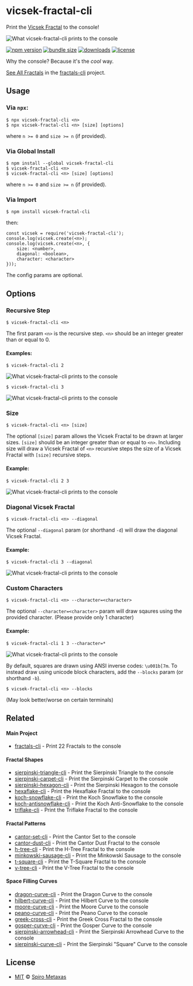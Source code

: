 # vicsek-fractal-cli
Print the [Vicsek Fractal](https://en.wikipedia.org/wiki/Vicsek_fractal) to the console!

![What vicsek-fractal-cli prints to the console](https://raw.githubusercontent.com/spirometaxas/vicsek-fractal-cli/main/img/vicsek-fractal-banner.png)

[![npm version](https://img.shields.io/npm/v/vicsek-fractal-cli)](https://www.npmjs.com/package/vicsek-fractal-cli)
[![bundle size](https://img.shields.io/bundlephobia/min/vicsek-fractal-cli)](https://bundlephobia.com/package/vicsek-fractal-cli)
[![downloads](https://img.shields.io/npm/dy/vicsek-fractal-cli)](https://www.npmjs.com/package/vicsek-fractal-cli)
[![license](https://img.shields.io/npm/l/vicsek-fractal-cli)](https://github.com/spirometaxas/vicsek-fractal-cli/blob/main/LICENSE)

Why the console?  Because it's the *cool* way.  

[See All Fractals](https://spirometaxas.com/projects/fractals-cli) in the [fractals-cli](https://www.npmjs.com/package/fractals-cli) project.

## Usage
### Via `npx`:
```
$ npx vicsek-fractal-cli <n>
$ npx vicsek-fractal-cli <n> [size] [options]
```
where `n >= 0` and `size >= n` (if provided).

### Via Global Install
```
$ npm install --global vicsek-fractal-cli
$ vicsek-fractal-cli <n>
$ vicsek-fractal-cli <n> [size] [options]
```
where `n >= 0` and `size >= n` (if provided).

### Via Import
```
$ npm install vicsek-fractal-cli
```
then:
```
const vicsek = require('vicsek-fractal-cli');
console.log(vicsek.create(<n>);
console.log(vicsek.create(<n>, { 
    size: <number>, 
    diagonal: <boolean>,
    character: <character> 
}));
```
The config params are optional. 

## Options
### Recursive Step  
```
$ vicsek-fractal-cli <n>
```
The first param `<n>` is the recursive step.  `<n>` should be an integer greater than or equal to 0.

#### Examples:
```
$ vicsek-fractal-cli 2
```
![What vicsek-fractal-cli prints to the console](https://raw.githubusercontent.com/spirometaxas/vicsek-fractal-cli/main/img/vicsek-fractal-2.png)

```
$ vicsek-fractal-cli 3
```
![What vicsek-fractal-cli prints to the console](https://raw.githubusercontent.com/spirometaxas/vicsek-fractal-cli/main/img/vicsek-fractal-3.png)

### Size
```
$ vicsek-fractal-cli <n> [size]
```
The optional `[size]` param allows the Vicsek Fractal to be drawn at larger sizes.  `[size]` should be an integer greater than or equal to `<n>`.  Including size will draw a Vicsek Fractal of `<n>` recursive steps the size of a Vicsek Fractal with `[size]` recursive steps.  

#### Example:
```
$ vicsek-fractal-cli 2 3
```
![What vicsek-fractal-cli prints to the console](https://raw.githubusercontent.com/spirometaxas/vicsek-fractal-cli/main/img/vicsek-fractal-2-3.png)

### Diagonal Vicsek Fractal
```
$ vicsek-fractal-cli <n> --diagonal
```
The optional `--diagonal` param (or shorthand `-d`) will draw the diagonal Vicsek Fractal. 

#### Example:
```
$ vicsek-fractal-cli 3 --diagonal
```
![What vicsek-fractal-cli prints to the console](https://raw.githubusercontent.com/spirometaxas/vicsek-fractal-cli/main/img/vicsek-fractal-3-diagonal.png)

### Custom Characters
```
$ vicsek-fractal-cli <n> --character=<character>
```
The optional `--character=<character>` param will draw sqaures using the provided character.  (Please provide only 1 character)  

#### Example:
```
$ vicsek-fractal-cli 1 3 --character=*
```
![What vicsek-fractal-cli prints to the console](https://raw.githubusercontent.com/spirometaxas/vicsek-fractal-cli/main/img/vicsek-fractal-1-3-character.png)

By default, squares are drawn using ANSI inverse codes: `\u001b[7m`.  To instead draw using unicode block characters, add the `--blocks` param (or shorthand `-b`).
```
$ vicsek-fractal-cli <n> --blocks
```
(May look better/worse on certain terminals)

## Related

#### Main Project
- [fractals-cli](https://www.npmjs.com/package/fractals-cli) - Print 22 Fractals to the console

#### Fractal Shapes
- [sierpinski-triangle-cli](https://www.npmjs.com/package/sierpinski-triangle-cli) - Print the Sierpinski Triangle to the console
- [sierpinski-carpet-cli](https://www.npmjs.com/package/sierpinski-carpet-cli) - Print the Sierpinski Carpet to the console
- [sierpinski-hexagon-cli](https://www.npmjs.com/package/sierpinski-hexagon-cli) - Print the Sierpinski Hexagon to the console
- [hexaflake-cli](https://www.npmjs.com/package/hexaflake-cli) - Print the Hexaflake Fractal to the console
- [koch-snowflake-cli](https://www.npmjs.com/package/koch-snowflake-cli) - Print the Koch Snowflake to the console
- [koch-antisnowflake-cli](https://www.npmjs.com/package/koch-antisnowflake-cli) - Print the Koch Anti-Snowflake to the console
- [triflake-cli](https://www.npmjs.com/package/triflake-cli) - Print the Triflake Fractal to the console

#### Fractal Patterns
- [cantor-set-cli](https://www.npmjs.com/package/cantor-set-cli) - Print the Cantor Set to the console
- [cantor-dust-cli](https://www.npmjs.com/package/cantor-dust-cli) - Print the Cantor Dust Fractal to the console
- [h-tree-cli](https://www.npmjs.com/package/h-tree-cli) - Print the H-Tree Fractal to the console
- [minkowski-sausage-cli](https://www.npmjs.com/package/minkowski-sausage-cli) - Print the Minkowski Sausage to the console
- [t-square-cli](https://www.npmjs.com/package/t-square-cli) - Print the T-Square Fractal to the console
- [v-tree-cli](https://www.npmjs.com/package/v-tree-cli) - Print the V-Tree Fractal to the console

#### Space Filling Curves
- [dragon-curve-cli](https://www.npmjs.com/package/dragon-curve-cli) - Print the Dragon Curve to the console
- [hilbert-curve-cli](https://www.npmjs.com/package/hilbert-curve-cli) - Print the Hilbert Curve to the console
- [moore-curve-cli](https://www.npmjs.com/package/moore-curve-cli) - Print the Moore Curve to the console
- [peano-curve-cli](https://www.npmjs.com/package/peano-curve-cli) - Print the Peano Curve to the console
- [greek-cross-cli](https://www.npmjs.com/package/greek-cross-cli) - Print the Greek Cross Fractal to the console
- [gosper-curve-cli](https://www.npmjs.com/package/gosper-curve-cli) - Print the Gosper Curve to the console
- [sierpinski-arrowhead-cli](https://www.npmjs.com/package/sierpinski-arrowhead-cli) - Print the Sierpinski Arrowhead Curve to the console
- [sierpinski-curve-cli](https://www.npmjs.com/package/sierpinski-curve-cli) - Print the Sierpinski "Square" Curve to the console

## License
- [MIT](https://github.com/spirometaxas/vicsek-fractal-cli/blob/main/LICENSE) &copy; [Spiro Metaxas](https://spirometaxas.com)
